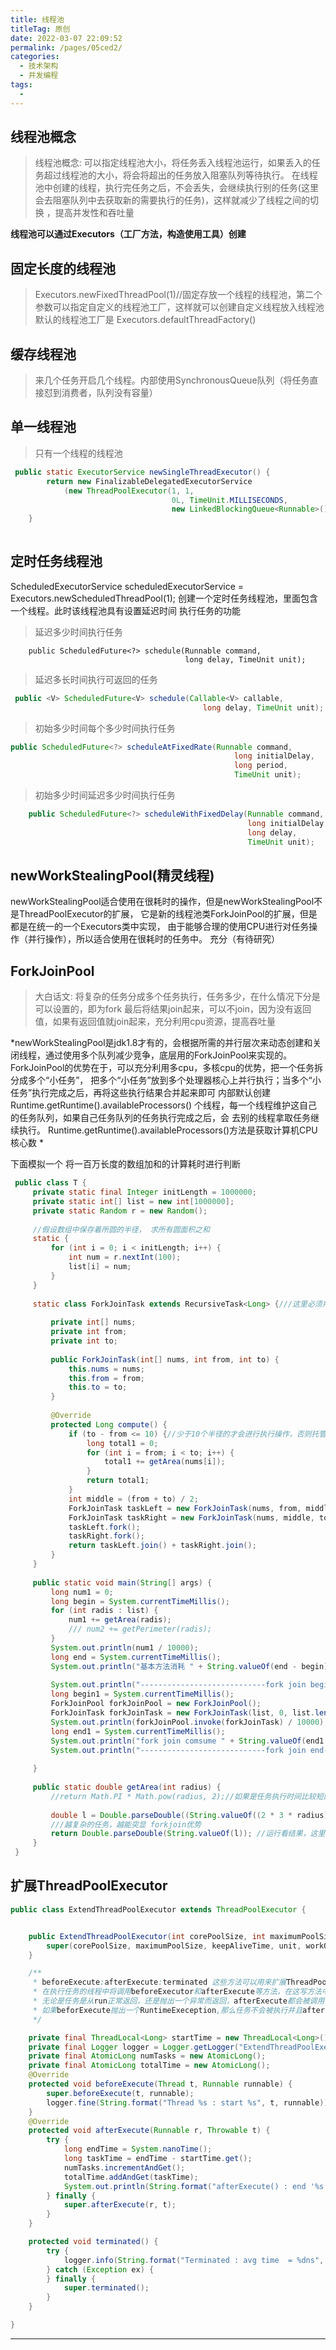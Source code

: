```yaml
---
title: 线程池
titleTag: 原创
date: 2022-03-07 22:09:52
permalink: /pages/05ced2/
categories: 
  - 技术架构
  - 并发编程
tags: 
  - 
---
```



## 线程池概念
>线程池概念: 可以指定线程池大小，将任务丢入线程池运行，如果丢入的任务超过线程池的大小，将会将超出的任务放入阻塞队列等待执行。
>在线程池中创建的线程，执行完任务之后，不会丢失，会继续执行别的任务(这里会去阻塞队列中去获取新的需要执行的任务)，这样就减少了线程之间的切换
>，提高并发性和吞吐量

**线程池可以通过Executors（工厂方法，构造使用工具）创建**

## 固定长度的线程池
>Executors.newFixedThreadPool(1)//固定存放一个线程的线程池，第二个参数可以指定自定义的线程池工厂，这样就可以创建自定义线程放入线程池
>默认的线程池工厂是 Executors.defaultThreadFactory()

## 缓存线程池
>来几个任务开启几个线程。内部使用SynchronousQueue队列（将任务直接怼到消费者，队列没有容量）

## 单一线程池
>只有一个线程的线程池

```java  
 public static ExecutorService newSingleThreadExecutor() {
        return new FinalizableDelegatedExecutorService
            (new ThreadPoolExecutor(1, 1,
                                    0L, TimeUnit.MILLISECONDS,
                                    new LinkedBlockingQueue<Runnable>()));
    }
    
```

## 定时任务线程池
   ScheduledExecutorService scheduledExecutorService = Executors.newScheduledThreadPool(1);
   创建一个定时任务线程池，里面包含一个线程。此时该线程池具有设置延迟时间 执行任务的功能
   
>延迟多少时间执行任务
```javas
    public ScheduledFuture<?> schedule(Runnable command,
                                       long delay, TimeUnit unit);
```
>延迟多长时间执行可返回的任务
```java 
 public <V> ScheduledFuture<V> schedule(Callable<V> callable,
                                           long delay, TimeUnit unit);
```
    
>初始多少时间每个多少时间执行任务
```java 
public ScheduledFuture<?> scheduleAtFixedRate(Runnable command,
                                                  long initialDelay,
                                                  long period,
                                                  TimeUnit unit);
```
>初始多少时间延迟多少时间执行任务
```java 
    public ScheduledFuture<?> scheduleWithFixedDelay(Runnable command,
                                                     long initialDelay,
                                                     long delay,
                                                     TimeUnit unit);
```

##  newWorkStealingPool(精灵线程)
newWorkStealingPool适合使用在很耗时的操作，但是newWorkStealingPool不是ThreadPoolExecutor的扩展，
它是新的线程池类ForkJoinPool的扩展，但是都是在统一的一个Executors类中实现，
由于能够合理的使用CPU进行对任务操作（并行操作），所以适合使用在很耗时的任务中。
充分（有待研究）


##  ForkJoinPool

>大白话文: 将复杂的任务分成多个任务执行，任务多少，在什么情况下分是可以设置的，即为fork
>最后将结果join起来，可以不join，因为没有返回值，如果有返回值就join起来，充分利用cpu资源，提高吞吐量

*newWorkStealingPool是jdk1.8才有的，会根据所需的并行层次来动态创建和关闭线程，通过使用多个队列减少竞争，底层用的ForkJoinPool来实现的。
ForkJoinPool的优势在于，可以充分利用多cpu，多核cpu的优势，把一个任务拆分成多个“小任务”，
把多个“小任务”放到多个处理器核心上并行执行；当多个“小任务”执行完成之后，再将这些执行结果合并起来即可
内部默认创建 Runtime.getRuntime().availableProcessors() 个线程，每一个线程维护这自己的任务队列，如果自己任务队列的任务执行完成之后，会
去别的线程拿取任务继续执行。 Runtime.getRuntime().availableProcessors()方法是获取计算机CPU核心数
*

下面模拟一个 将一百万长度的数组加和的计算耗时进行判断

```java  
 public class T {
     private static final Integer initLength = 1000000;
     private static int[] list = new int[1000000];
     private static Random r = new Random();
 
     //假设数组中保存着所圆的半径， 求所有圆面积之和
     static {
         for (int i = 0; i < initLength; i++) {
             int num = r.nextInt(100);
             list[i] = num;
         }
     }
 
     static class ForkJoinTask extends RecursiveTask<Long> {///这里必须用泛型制定类型，不然在 compute 中返回值的Object不能相加
 
         private int[] nums;
         private int from;
         private int to;
 
         public ForkJoinTask(int[] nums, int from, int to) {
             this.nums = nums;
             this.from = from;
             this.to = to;
         }
 
         @Override
         protected Long compute() {
             if (to - from <= 10) {//少于10个半径的才会进行执行操作，否则托管给ForkJoin，开启多个线程执行任务
                 long total1 = 0;
                 for (int i = from; i < to; i++) {
                     total1 += getArea(nums[i]);
                 }
                 return total1;
             }
             int middle = (from + to) / 2;
             ForkJoinTask taskLeft = new ForkJoinTask(nums, from, middle);
             ForkJoinTask taskRight = new ForkJoinTask(nums, middle, to);
             taskLeft.fork();
             taskRight.fork();
             return taskLeft.join() + taskRight.join();
         }
     }
 
     public static void main(String[] args) {
         long num1 = 0;
         long begin = System.currentTimeMillis();
         for (int radis : list) {
             num1 += getArea(radis);
             /// num2 += getPerimeter(radis);
         }
         System.out.println(num1 / 10000);
         long end = System.currentTimeMillis();
         System.out.println("基本方法消耗 " + String.valueOf(end - begin));
 
         System.out.println("----------------------------fork join begin------------------------------");
         long begin1 = System.currentTimeMillis();
         ForkJoinPool forkJoinPool = new ForkJoinPool();
         ForkJoinTask forkJoinTask = new ForkJoinTask(list, 0, list.length - 1);
         System.out.println(forkJoinPool.invoke(forkJoinTask) / 10000);
         long end1 = System.currentTimeMillis();
         System.out.println("fork join comsume " + String.valueOf(end1 - begin1));
         System.out.println("----------------------------fork join end------------------------------");
 
     }
 
     public static double getArea(int radius) {
         //return Math.PI * Math.pow(radius, 2);//如果是任务执行时间比较短的，那么 forkjoin 反而会消耗时间
 
         double l = Double.parseDouble((String.valueOf((2 * 3 * radius)) + "1.21"));
         ///越复杂的任务，越能突显 forkjoin优势
         return Double.parseDouble(String.valueOf(l)); //运行看结果，这里为了增加时间，增加字符串拼接，消耗时间，这样可以看效果
     }
 }       
```

##  扩展ThreadPoolExecutor
```java 
public class ExtendThreadPoolExecutor extends ThreadPoolExecutor {


    public ExtendThreadPoolExecutor(int corePoolSize, int maximumPoolSize, long keepAliveTime, TimeUnit unit, BlockingQueue<Runnable> workQueue, RejectedExecutionHandler handler) {
        super(corePoolSize, maximumPoolSize, keepAliveTime, unit, workQueue, handler);
    }

    /**
     * beforeExecute:afterExecute:terminated 这些方法可以用来扩展ThreadPoolExecutor的行为
     * 在执行任务的线程中将调用beforeExecutor和afterExecute等方法，在这写方法中可以添加日志:计时:监控或统计信息收集的功能
     * 无论是任务是从run正常返回，还是抛出一个异常而返回，afterExecute都会被调用（如果任务在完成后带一个Error，那么不会调用afterExecute）
     * 如果beforExecute抛出一个RuntimeExeception,那么任务不会被执行并且afterExecutor不会被调用
     */

    private final ThreadLocal<Long> startTime = new ThreadLocal<Long>();//线程开始时间
    private final Logger logger = Logger.getLogger("ExtendThreadPoolExecutor");
    private final AtomicLong numTasks = new AtomicLong();
    private final AtomicLong totalTime = new AtomicLong();
    @Override
    protected void beforeExecute(Thread t, Runnable runnable) {
        super.beforeExecute(t, runnable);
        logger.fine(String.format("Thread %s : start %s", t, runnable));
    }
    @Override
    protected void afterExecute(Runnable r, Throwable t) {
        try {
            long endTime = System.nanoTime();
            long taskTime = endTime - startTime.get();
            numTasks.incrementAndGet();
            totalTime.addAndGet(taskTime);
            System.out.println(String.format("afterExecute() : end '%s', time=%dns", r, taskTime));
        } finally {
            super.afterExecute(r, t);
        }
    }

    protected void terminated() {
        try {
            logger.info(String.format("Terminated : avg time  = %dns", totalTime.get() / numTasks.get()));
        } catch (Exception ex) {
        } finally {
            super.terminated();
        }
    }

}
```
***

